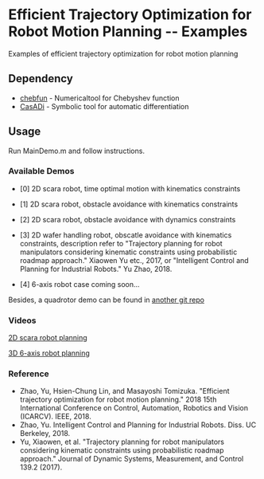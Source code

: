 # Efficient Trajectory Optimization for Robot Motion Planning -- Examples
Examples of efficient trajectory optimization for robot motion planning 

## Dependency

* [chebfun](http://www.chebfun.org/) - Numericaltool for Chebyshev function
* [CasADi](https://github.com/casadi/casadi/wiki) - Symbolic tool for automatic differentiation

## Usage

Run MainDemo.m and follow instructions. 

### Available Demos

* [0] 2D scara robot, time optimal motion with kinematics constraints

* [1] 2D scara robot, obstacle avoidance with kinematics constraints

* [2] 2D scara robot, obstacle avoidance with dynamics constraints

* [3] 2D wafer handling robot, obscatle avoidance with kinematics constraints, description refer to "Trajectory planning for robot manipulators considering kinematic constraints using probabilistic roadmap approach." Xiaowen Yu etc., 2017, or "Intelligent Control and Planning for Industrial Robots." Yu Zhao, 2018.

* [4] 6-axis robot case coming soon...

Besides, a quadrotor demo can be found in [another git repo](https://github.com/yzhao334/Flipping-Test.git)

### Videos

[2D scara robot planning](https://youtu.be/Up3LHq3DUD0)

[3D 6-axis robot planning](https://youtu.be/EZmLXtO3C2E)

### Reference
* Zhao, Yu, Hsien-Chung Lin, and Masayoshi Tomizuka. "Efficient trajectory optimization for robot motion planning." 2018 15th International Conference on Control, Automation, Robotics and Vision (ICARCV). IEEE, 2018.
* Zhao, Yu. Intelligent Control and Planning for Industrial Robots. Diss. UC Berkeley, 2018.
* Yu, Xiaowen, et al. "Trajectory planning for robot manipulators considering kinematic constraints using probabilistic roadmap approach." Journal of Dynamic Systems, Measurement, and Control 139.2 (2017).
